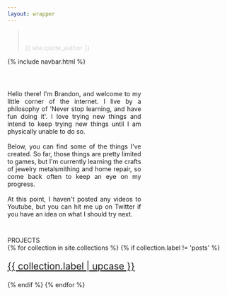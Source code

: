 ```yaml
---
layout: wrapper
---
```


<style>
.blockquote {
	color: white;
	text-align: justify;
}

.blockquote-footer {
	color: lightgrey;
}

.category-thumb {
	max-width: 300px;
	max-height: 200px;
	overflow: hidden;
}

.category-title {
	font-size: 1.5em;
}

.about-text {
	max-width: 60%;
	padding-top: 3em;
	padding-bottom: 3em;
	text-align: justify;
}
</style>

<div class='banner banner-main'>
	<div class='banner-overlay'></div>
	<div class='center'>
		<blockquote class='blockquote'>
			<p class='mb-0'>{{ site.quote }}</p>
			<footer class='blockquote-footer'>{{ site.quote_author }}</footer>
		</blockquote>
	</div>
</div>

{% include navbar.html %}

<div class='container about-text'>
	<div class='row'>
		<div class='col'>
			Hello there!  I'm Brandon, and welcome to my little corner of the internet.  I live by a philosophy of 'Never stop learning, and have fun doing it'.  I love trying new things and intend to keep trying new things until I am physically unable to do so.
		</div>
	</div>
	<br/>
	<div class='row'>
		<div class='col'>
				Below, you can find some of the things I've created.  So far, those things are pretty limited to games, but I'm currently learning the crafts of jewelry metalsmithing and home repair, so come back often to keep an eye on my progress.
		</div>
	</div>
	<br/>
	<div class='row'>
		<div class='col'>
			<!--Head on over to my Youtube channel to check out what I've done already, or-->At this point, I haven't posted any videos to Youtube, but you can hit me up on Twitter if you have an idea on what I should try next.
		</div>
	</div>
</div>

<div class='banner banner-projects'>
	<div class='banner-overlay'></div>
	<div class='banner-title center'>PROJECTS</div>
</div>

<div class='container'>
	<div class='row'>
		{% for collection in site.collections %}
			{% if collection.label != 'posts' %}
				<a class='col-lg container category-thumb'
					href='/projects/{{ collection.label }}'>
					<div class='banner banner-{{collection.label | downcase}}'>
					</div>
					<p class='banner-title category-title center'>
						{{ collection.label | upcase }}</p>
				</a>
			{% endif %}
		{% endfor %}
	</div>
</div>